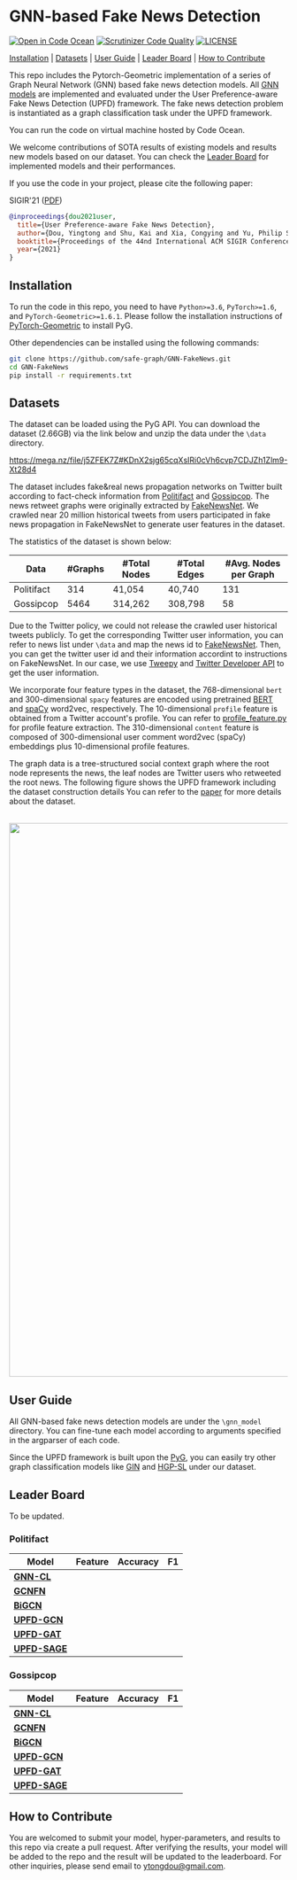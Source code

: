 # GNN-based Fake News Detection
[![Open in Code Ocean](https://codeocean.com/codeocean-assets/badge/open-in-code-ocean.svg)](https://github.com/safe-graph/GNN-FakeNews)
[![Scrutinizer Code Quality](https://scrutinizer-ci.com/g/safe-graph/GNN-FakeNews/badges/quality-score.png?b=main)](https://scrutinizer-ci.com/g/safe-graph/GNN-FakeNews/?branch=main)
[![LICENSE](https://img.shields.io/github/license/safe-graph/GNN-FakeNews)](https://github.com/safe-graph/GNN-FakeNews/blob/main/LICENSE)


[Installation](#installation) | [Datasets](#datasets) | [User Guide](#user-guide) | [Leader Board](#leader-board) | [How to Contribute](#how-to-contribute)


This repo includes the Pytorch-Geometric implementation of a series of Graph Neural Network (GNN) based fake news detection models.
All [GNN models](#leader-board) are implemented and evaluated under the User Preference-aware Fake News Detection (UPFD) framework.
The fake news detection problem is instantiated as a graph classification task under the UPFD framework. 


You can run the code on virtual machine hosted by Code Ocean.

We welcome contributions of SOTA results of existing models and results new models based on our dataset.
You can check the [Leader Board](#leader-board) for implemented models and their performances.

If you use the code in your project, please cite the following paper:

SIGIR'21 ([PDF](https://github.com/safe-graph/GNN-FakeNews))
```bibtex
@inproceedings{dou2021user,
  title={User Preference-aware Fake News Detection},
  author={Dou, Yingtong and Shu, Kai and Xia, Congying and Yu, Philip S. and Sun, Lichao},
  booktitle={Proceedings of the 44nd International ACM SIGIR Conference on Research and Development in Information Retrieval},
  year={2021}
}
```

## Installation

To run the code in this repo, you need to have `Python>=3.6`, `PyTorch>=1.6`, and `PyTorch-Geometric>=1.6.1`.
Please follow the installation instructions of [PyTorch-Geometric](https://github.com/rusty1s/pytorch_geometric) to install PyG.

Other dependencies can be installed using the following commands:

```bash
git clone https://github.com/safe-graph/GNN-FakeNews.git
cd GNN-FakeNews
pip install -r requirements.txt
```

## Datasets

The dataset can be loaded using the PyG API. You can download the dataset (2.66GB) via the link below and
unzip the data under the `\data` directory.

https://mega.nz/file/j5ZFEK7Z#KDnX2sjg65cqXsIRi0cVh6cvp7CDJZh1Zlm9-Xt28d4

The dataset includes fake&real news propagation networks on Twitter built according to fact-check information from
[Politifact](https://www.politifact.com/) and [Gossipcop](https://www.gossipcop.com/).
The news retweet graphs were originally extracted by [FakeNewsNet](https://github.com/KaiDMML/FakeNewsNet).
We crawled near 20 million historical tweets from users participated in fake news propagation in FakeNewsNet to
generate user features in the dataset.

The statistics of the dataset is shown below:

| Data  | #Graphs  | #Total Nodes  | #Total Edges  | #Avg. Nodes per Graph  |
|-------|--------|--------|--------|--------|
| Politifact | 314   |  41,054  | 40,740 |  131 |
| Gossipcop |  5464  |  314,262  | 308,798  |  58  |


Due to the Twitter policy, we could not release the crawled user historical tweets publicly.
To get the corresponding Twitter user information, you can refer to news list under `\data`
and map the news id to [FakeNewsNet](https://github.com/KaiDMML/FakeNewsNet).
Then, you can get the twitter user id and their information accordint to instructions on FakeNewsNet.
In our case, we use [Tweepy](https://www.tweepy.org/) and [Twitter Developer API](https://developer.twitter.com/en) to get the user information.

We incorporate four feature types in the dataset, the 768-dimensional `bert` and 300-dimensional `spacy` features 
are encoded using pretrained [BERT](https://github.com/hanxiao/bert-as-service) and [spaCy](https://spacy.io/models/en#en_core_web_lg) word2vec, respectively.
The 10-dimensional `profile` feature is obtained from a Twitter account's profile.
You can refer to [profile_feature.py](https://github.com/safe-graph/GNN-FakeNews/blob/master/utils/profile_feature.py) for profile feature extraction.
The 310-dimensional `content` feature is composed of 300-dimensional user comment word2vec (spaCy) embeddings
plus 10-dimensional profile features.

The graph data is a tree-structured social context graph where the root node represents the news,
the leaf nodes are Twitter users who retweeted the root news.
The following figure shows the UPFD framework including the dataset construction details 
You can refer to the [paper](https://arxiv.org/pdf/2005.00625.pdf) for more details about the dataset.

<p align="center">
    <br>
    <a href="https://github.com/safe-graph/GNN-FakeNews">
        <img src="https://github.com/safe-graph/GNN-FakeNews/blob/main/overview.png" width="1000"/>
    </a>
    <br>
<p>

## User Guide

All GNN-based fake news detection models are under the `\gnn_model` directory.
You can fine-tune each model according to arguments specified in the argparser of each code.

Since the UPFD framework is built upon the [PyG](https://github.com/rusty1s/pytorch_geometric), you can easily try other graph classification models
like [GIN](https://github.com/rusty1s/pytorch_geometric/blob/master/examples/mutag_gin.py) and [HGP-SL](https://github.com/cszhangzhen/HGP-SL)
under our dataset.

## Leader Board

To be updated.

### Politifact
| Model  | Feature  | Accuracy  | F1  |
|-------|--------|--------|--------|
| **[GNN-CL](https://arxiv.org/pdf/2007.03316.pdf)** |    |    |  |
| **[GCNFN](https://arxiv.org/pdf/1902.06673.pdf)** |   |  |   |
| **[BiGCN](https://arxiv.org/pdf/2001.06362.pdf)** |    |  | |
| **[UPFD-GCN](https://arxiv.org/pdf/1609.02907.pdf)** |  |  |  |
| **[UPFD-GAT](https://arxiv.org/pdf/1710.10903.pdf)** |  |  |  |
| **[UPFD-SAGE](https://cs.stanford.edu/people/jure/pubs/graphsage-nips17.pdf)** |    |  |  |

### Gossipcop
| Model  | Feature  | Accuracy  | F1  |
|-------|--------|--------|--------|
| **[GNN-CL](https://arxiv.org/pdf/2007.03316.pdf)** |    |    |  |
| **[GCNFN](https://arxiv.org/pdf/1902.06673.pdf)** |   |  |   |
| **[BiGCN](https://arxiv.org/pdf/2001.06362.pdf)** |    |  | |
| **[UPFD-GCN](https://arxiv.org/pdf/1609.02907.pdf)** |  |  |  |
| **[UPFD-GAT](https://arxiv.org/pdf/1710.10903.pdf)** |  |  |  |
| **[UPFD-SAGE](https://cs.stanford.edu/people/jure/pubs/graphsage-nips17.pdf)** |    |  |  |

## How to Contribute
You are welcomed to submit your model, hyper-parameters, and results to this repo via create a pull request.
After verifying the results, your model will be added to the repo and the result will be updated to the leaderboard.
For other inquiries, please send email to [ytongdou@gmail.com](mailto:ytongdou@gmail.com).


